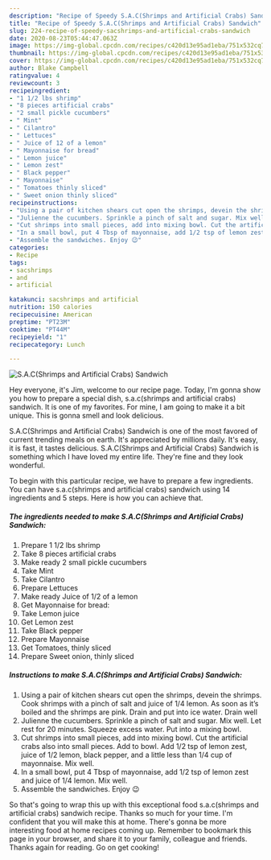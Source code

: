 ```yaml
---
description: "Recipe of Speedy S.A.C(Shrimps and Artificial Crabs) Sandwich"
title: "Recipe of Speedy S.A.C(Shrimps and Artificial Crabs) Sandwich"
slug: 224-recipe-of-speedy-sacshrimps-and-artificial-crabs-sandwich
date: 2020-08-23T05:44:47.063Z
image: https://img-global.cpcdn.com/recipes/c420d13e95ad1eba/751x532cq70/sacshrimps-and-artificial-crabs-sandwich-recipe-main-photo.jpg
thumbnail: https://img-global.cpcdn.com/recipes/c420d13e95ad1eba/751x532cq70/sacshrimps-and-artificial-crabs-sandwich-recipe-main-photo.jpg
cover: https://img-global.cpcdn.com/recipes/c420d13e95ad1eba/751x532cq70/sacshrimps-and-artificial-crabs-sandwich-recipe-main-photo.jpg
author: Blake Campbell
ratingvalue: 4
reviewcount: 3
recipeingredient:
- "1 1/2 lbs shrimp"
- "8 pieces artificial crabs"
- "2 small pickle cucumbers"
- " Mint"
- " Cilantro"
- " Lettuces"
- " Juice of 12 of a lemon"
- " Mayonnaise for bread"
- " Lemon juice"
- " Lemon zest"
- " Black pepper"
- " Mayonnaise"
- " Tomatoes thinly sliced"
- " Sweet onion thinly sliced"
recipeinstructions:
- "Using a pair of kitchen shears cut open the shrimps, devein the shrimps. Cook shrimps with a pinch of salt and juice of 1/4 lemon. As soon as it’s boiled and the shrimps are pink. Drain and put into ice water. Drain well"
- "Julienne the cucumbers. Sprinkle a pinch of salt and sugar. Mix well. Let rest for 20 minutes. Squeeze excess water. Put into a mixing bowl."
- "Cut shrimps into small pieces, add into mixing bowl. Cut the artificial crabs also into small pieces. Add to bowl. Add 1/2 tsp of lemon zest, juice of 1/2 lemon, black pepper, and a little less than 1/4 cup of mayonnaise. Mix well."
- "In a small bowl, put 4 Tbsp of mayonnaise, add 1/2 tsp of lemon zest and juice of 1/4 lemon. Mix well."
- "Assemble the sandwiches. Enjoy 😉"
categories:
- Recipe
tags:
- sacshrimps
- and
- artificial

katakunci: sacshrimps and artificial 
nutrition: 150 calories
recipecuisine: American
preptime: "PT23M"
cooktime: "PT44M"
recipeyield: "1"
recipecategory: Lunch

---
```



![S.A.C(Shrimps and Artificial Crabs) Sandwich](https://img-global.cpcdn.com/recipes/c420d13e95ad1eba/751x532cq70/sacshrimps-and-artificial-crabs-sandwich-recipe-main-photo.jpg)

Hey everyone, it's Jim, welcome to our recipe page. Today, I'm gonna show you how to prepare a special dish, s.a.c(shrimps and artificial crabs) sandwich. It is one of my favorites. For mine, I am going to make it a bit unique. This is gonna smell and look delicious.



S.A.C(Shrimps and Artificial Crabs) Sandwich is one of the most favored of current trending meals on earth. It's appreciated by millions daily. It's easy, it is fast, it tastes delicious. S.A.C(Shrimps and Artificial Crabs) Sandwich is something which I have loved my entire life. They're fine and they look wonderful.


To begin with this particular recipe, we have to prepare a few ingredients. You can have s.a.c(shrimps and artificial crabs) sandwich using 14 ingredients and 5 steps. Here is how you can achieve that.

<!--inarticleads1-->

##### The ingredients needed to make S.A.C(Shrimps and Artificial Crabs) Sandwich:

1. Prepare 1 1/2 lbs shrimp
1. Take 8 pieces artificial crabs
1. Make ready 2 small pickle cucumbers
1. Take  Mint
1. Take  Cilantro
1. Prepare  Lettuces
1. Make ready  Juice of 1/2 of a lemon
1. Get  Mayonnaise for bread:
1. Take  Lemon juice
1. Get  Lemon zest
1. Take  Black pepper
1. Prepare  Mayonnaise
1. Get  Tomatoes, thinly sliced
1. Prepare  Sweet onion, thinly sliced




<!--inarticleads2-->

##### Instructions to make S.A.C(Shrimps and Artificial Crabs) Sandwich:

1. Using a pair of kitchen shears cut open the shrimps, devein the shrimps. Cook shrimps with a pinch of salt and juice of 1/4 lemon. As soon as it’s boiled and the shrimps are pink. Drain and put into ice water. Drain well
1. Julienne the cucumbers. Sprinkle a pinch of salt and sugar. Mix well. Let rest for 20 minutes. Squeeze excess water. Put into a mixing bowl.
1. Cut shrimps into small pieces, add into mixing bowl. Cut the artificial crabs also into small pieces. Add to bowl. Add 1/2 tsp of lemon zest, juice of 1/2 lemon, black pepper, and a little less than 1/4 cup of mayonnaise. Mix well.
1. In a small bowl, put 4 Tbsp of mayonnaise, add 1/2 tsp of lemon zest and juice of 1/4 lemon. Mix well.
1. Assemble the sandwiches. Enjoy 😉




So that's going to wrap this up with this exceptional food s.a.c(shrimps and artificial crabs) sandwich recipe. Thanks so much for your time. I'm confident that you will make this at home. There's gonna be more interesting food at home recipes coming up. Remember to bookmark this page in your browser, and share it to your family, colleague and friends. Thanks again for reading. Go on get cooking!
